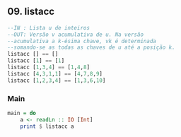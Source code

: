 ## 09. listacc
```hs
--IN : Lista u de inteiros
--OUT: Versão v acumulativa de u. Na versão
--acumulativa a k-ésima chave, vk é determinada
--somando-se as todas as chaves de u até a posição k.
listacc [] == []
listacc [1] == [1]
listacc [1,3,4] == [1,4,8]
listacc [4,3,1,1] == [4,7,8,9]
listacc [1,2,3,4] == [1,3,6,10]
```


<!--MAIN_BEGIN-->
### Main
```hs
main = do
    a <- readLn :: IO [Int]
    print $ listacc a

```
<!--MAIN_END-->
